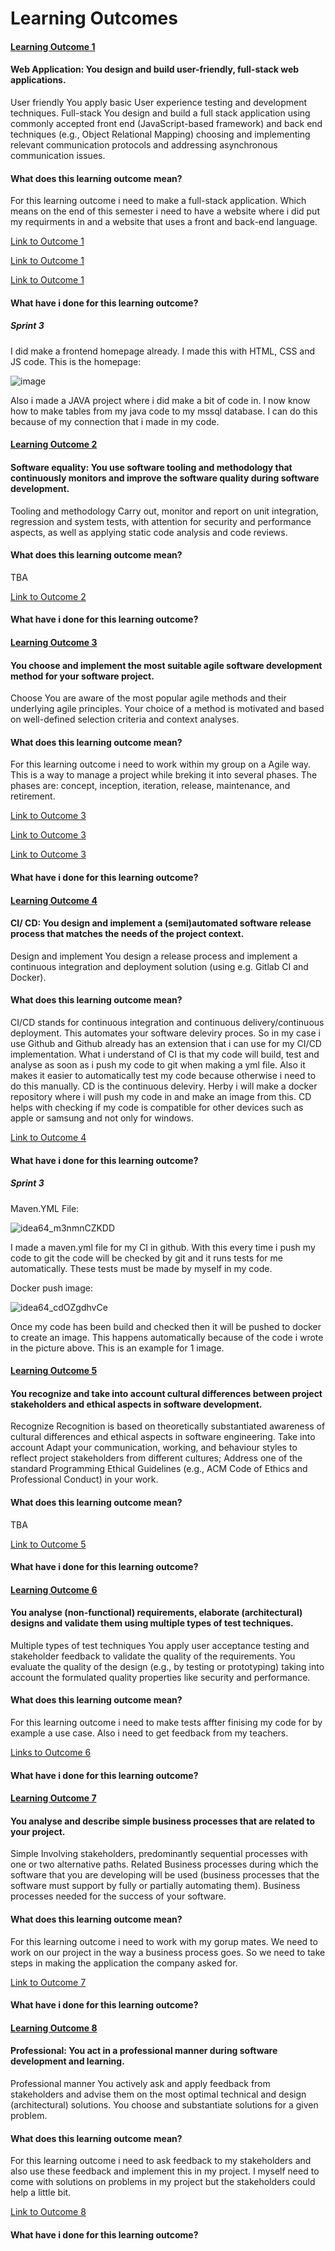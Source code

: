 # Learning Outcomes

#### <ins> Learning Outcome 1 </ins>

####  Web Application: You design and build user-friendly, full-stack web applications. 

User friendly You apply basic User experience testing and development techniques. 
Full-stack You design and build a full stack application using commonly accepted front end (JavaScript-based framework) and back end techniques (e.g., Object Relational Mapping) choosing and implementing relevant communication protocols and addressing asynchronous communication issues.

#### What does this learning outcome mean?

For this learning outcome i need to make a full-stack application. Which means on the end of this semester i need to have a website where i did put my requirments in and a website that uses  a front and back-end language.

[Link to Outcome 1](https://fhict.instructure.com/courses/12096/pages/ui-design-is-your-application-user-friendly)

[Link to Outcome 1](https://fhict.instructure.com/courses/12096/pages/testing-how-to-test-in-agile-projects) 

[Link to Outcome 1](https://fhict.instructure.com/courses/12096/pages/software-development)

#### What have i done for this learning outcome?

##### Sprint 3 

I did make a frontend homepage already. I made this with HTML, CSS and JS code. This is the homepage:

![image](https://user-images.githubusercontent.com/99720725/161959369-f3d9666b-3b65-4489-9635-ee0f6f3e2461.png)

Also i made a JAVA project where i did make a bit of code in. I now know how to make tables from my java code to my mssql database. I can do this because of my connection that i made in my code.

#### <ins> Learning Outcome 2 </ins>

#### Software equality: You use software tooling and methodology that continuously monitors and improve the software quality during software development.

Tooling and methodology Carry out, monitor and report on unit integration, regression and system tests, with attention for security and performance aspects, as well as applying static code analysis and code reviews.


#### What does this learning outcome mean?

TBA

[Link to Outcome 2]()


#### What have i done for this learning outcome?


#### <ins> Learning Outcome 3 </ins>

#### You choose and implement the most suitable agile software development method for your software project.

Choose You are aware of the most popular agile methods and their underlying agile principles. Your choice of a method is motivated and based on well-defined selection criteria and context analyses.

#### What does this learning outcome mean?

For this learning outcome i need to work within my group on a Agile way. This is a way to manage a project while breking it into several phases. The phases are: concept, inception, iteration, release, maintenance, and retirement. 

[Link to Outcome 3](https://fhict.instructure.com/courses/12096/pages/project-management-agile-why-and-how) 

[Link to Outcome 3](https://fhict.instructure.com/courses/12096/pages/project-management-how-to-plan-in-agile-projects) 

[Link to Outcome 3](https://fhict.instructure.com/courses/12096/pages/project-management-agile-management-tools)

#### What have i done for this learning outcome?


#### <ins> Learning Outcome 4 </ins> 

#### CI/ CD: You design and implement a (semi)automated software release process that matches the needs of the project context.

Design and implement You design a release process and implement a continuous integration and deployment solution (using e.g. Gitlab CI and Docker).


#### What does this learning outcome mean?

CI/CD stands for continuous integration and continuous delivery/continuous deployment. This automates your software deleviry proces. So in my case i use Github and Github already has an extension that i can use for my CI/CD implementation. What i understand of CI is that my code will build, test and analyse as soon as i push my code to git when making a yml file. Also it makes it easier to automatically test my code because otherwise i need to do this manually. CD is the continuous deleviry. Herby i will make a docker repository where i will push my code in and make an image from this. CD helps with checking if my code is compatible for other devices such as apple or samsung and not only for windows. 

[Link to Outcome 4]()

#### What have i done for this learning outcome?

##### Sprint 3 

Maven.YML File:

![idea64_m3nmnCZKDD](https://user-images.githubusercontent.com/99720725/163973833-6875d682-9347-4ce6-8260-dcd5f0c6f1f8.png)

I made a maven.yml file for my CI in github. With this every time i push my code to git the code will be checked by git and it runs tests for me automatically. These tests must be made by myself in my code.

Docker push image:

![idea64_cdOZgdhvCe](https://user-images.githubusercontent.com/99720725/163974039-97ea09b6-8256-403f-a14c-e7411039df1f.png)

Once my code has been build and checked then it will be pushed to docker to create an image. This happens automatically because of the code i wrote in the picture above. This is an example for 1 image. 


#### <ins> Learning Outcome 5 </ins>

#### You recognize and take into account cultural differences between project stakeholders and ethical aspects in software development.

Recognize Recognition is based on theoretically substantiated awareness of cultural differences and ethical aspects in software engineering. Take into account Adapt your communication, working, and behaviour styles to reflect project stakeholders from different cultures; Address one of the standard Programming Ethical Guidelines (e.g., ACM Code of Ethics and Professional Conduct) in your work.


#### What does this learning outcome mean?

TBA

[Link to Outcome 5](https://fhict.instructure.com/courses/12096/pages/group-management-can-you-work-with-people-from-other-cultures)

#### What have i done for this learning outcome?

#### <ins> Learning Outcome 6 </ins>

#### You analyse (non-functional) requirements, elaborate (architectural) designs and validate them using multiple types of test techniques.

Multiple types of test techniques You apply user acceptance testing and stakeholder feedback to validate the quality of the requirements. You evaluate the quality of the design (e.g., by testing or prototyping) taking into account the formulated quality properties like security and performance.


#### What does this learning outcome mean?

For this learning outcome i need to make tests affter finising my code for by example a use case. Also i need to get feedback from my teachers.

[Links to Outcome 6](https://fhict.instructure.com/courses/12096/pages/stakeholder-analysis-who-has-a-stake-in-the-project-and-in-the-software)

#### What have i done for this learning outcome?

#### <ins> Learning Outcome 7 </ins>

#### You analyse and describe simple business processes that are related to your project.

Simple Involving stakeholders, predominantly sequential processes with one or two alternative paths. Related Business processes during which the software that you are developing will be used (business processes that the software must support by fully or partially automating them). Business processes needed for the success of your software.


#### What does this learning outcome mean?

For this learning outcome i need to work with my gorup mates. We need to work on our project in the way a business process goes. So we need to take steps in making the application the company asked for.

[Link to Outcome 7](https://fhict.instructure.com/courses/12096/pages/process-analysis-which-processes-are-supported-by-your-software)

#### What have i done for this learning outcome?

#### <ins> Learning Outcome 8 </ins>

#### Professional: You act in a professional manner during software development and learning.

Professional manner You actively ask and apply feedback from stakeholders and advise them on the most optimal technical and design (architectural) solutions. You choose and substantiate solutions for a given problem.


#### What does this learning outcome mean?

For this learning outcome i need to ask feedback to my stakeholders and also use these feedback and implement this in my project. I myself need to come with solutions on problems in my project but the stakeholders could help a little bit.

[Link to Outcome 8](https://fhict.instructure.com/courses/12096/pages/integrating-research-in-your-project)

#### What have i done for this learning outcome?







